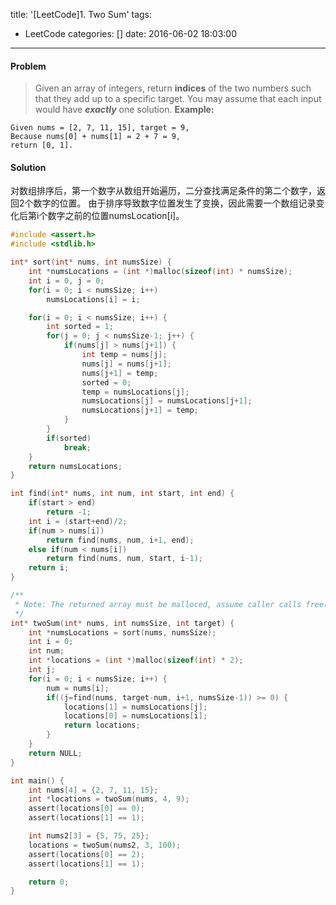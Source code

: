 title: '[LeetCode]1. Two Sum'
tags:
  - LeetCode
categories: []
date: 2016-06-02 18:03:00
---


#### Problem
> Given an array of integers, return **indices** of the two numbers such that they add up to a specific target.
> You may assume that each input would have ***exactly*** one solution.
> **Example:**
```
Given nums = [2, 7, 11, 15], target = 9,
Because nums[0] + nums[1] = 2 + 7 = 9,
return [0, 1].
```


#### Solution
对数组排序后，第一个数字从数组开始遍历，二分查找满足条件的第二个数字，返回2个数字的位置。
由于排序导致数字位置发生了变换，因此需要一个数组记录变化后第i个数字之前的位置numsLocation[i]。

``` c
#include <assert.h>
#include <stdlib.h>

int* sort(int* nums, int numsSize) {
    int *numsLocations = (int *)malloc(sizeof(int) * numsSize);
    int i = 0, j = 0;
    for(i = 0; i < numsSize; i++)
        numsLocations[i] = i;

    for(i = 0; i < numsSize; i++) {
        int sorted = 1;
        for(j = 0; j < numsSize-1; j++) {
            if(nums[j] > nums[j+1]) {
                int temp = nums[j];
                nums[j] = nums[j+1];
                nums[j+1] = temp;
                sorted = 0;
                temp = numsLocations[j];
                numsLocations[j] = numsLocations[j+1];
                numsLocations[j+1] = temp;
            }
        }
        if(sorted)
            break;
    }
    return numsLocations;
}

int find(int* nums, int num, int start, int end) {
    if(start > end)
        return -1;
    int i = (start+end)/2;
    if(num > nums[i])
        return find(nums, num, i+1, end);
    else if(num < nums[i])
        return find(nums, num, start, i-1);
    return i;
}

/**
 * Note: The returned array must be malloced, assume caller calls free().
 */
int* twoSum(int* nums, int numsSize, int target) {
    int *numsLocations = sort(nums, numsSize);
    int i = 0;
    int num;
    int *locations = (int *)malloc(sizeof(int) * 2);
    int j;
    for(i = 0; i < numsSize; i++) {
        num = nums[i];
        if((j=find(nums, target-num, i+1, numsSize-1)) >= 0) {
            locations[1] = numsLocations[j];
            locations[0] = numsLocations[i];
            return locations;
        }
    }
    return NULL;
}

int main() {
    int nums[4] = {2, 7, 11, 15};
    int *locations = twoSum(nums, 4, 9);
    assert(locations[0] == 0);
    assert(locations[1] == 1);

    int nums2[3] = {5, 75, 25};
    locations = twoSum(nums2, 3, 100);
    assert(locations[0] == 2);
    assert(locations[1] == 1);

    return 0;
}
```